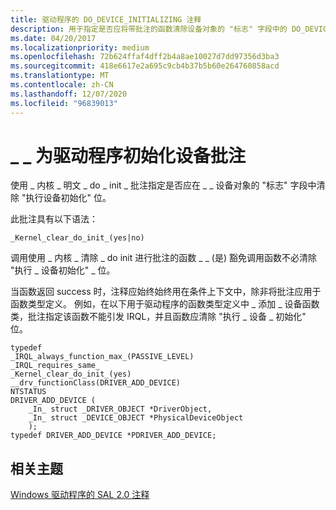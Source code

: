 ```yaml
---
title: 驱动程序的 DO_DEVICE_INITIALIZING 注释
description: 用于指定是否应将带批注的函数清除设备对象的 "标志" 字段中的 DO_DEVICE_INITIALIZING 位。
ms.date: 04/20/2017
ms.localizationpriority: medium
ms.openlocfilehash: 72b624ffaf4dff2b4a8ae10027d7dd97356d3ba3
ms.sourcegitcommit: 418e6617e2a695c9cb4b37b5b60e264760858acd
ms.translationtype: MT
ms.contentlocale: zh-CN
ms.lasthandoff: 12/07/2020
ms.locfileid: "96839013"
---
```

# <a name="do_device_initializing-annotation-for-drivers"></a>\_ \_ 为驱动程序初始化设备批注


使用 \_ 内核 \_ 明文 \_ do \_ init \_ 批注指定是否应在 \_ \_ 设备对象的 "标志" 字段中清除 "执行设备初始化" 位。

此批注具有以下语法：

```
_Kernel_clear_do_init_(yes|no)
```

调用使用 \_ 内核 \_ 清除 \_ do init 进行批注的函数 \_ \_ (是) 豁免调用函数不必清除 "执行 \_ 设备初始化" \_ 位。

当函数返回 success 时，注释应始终始终用在条件上下文中，除非将批注应用于函数类型定义。 例如，在以下用于驱动程序的函数类型定义中 \_ 添加 \_ 设备函数类，批注指定该函数不能引发 IRQL，并且函数应清除 "执行 \_ 设备 \_ 初始化" 位。

```
typedef
_IRQL_always_function_max_(PASSIVE_LEVEL)
_IRQL_requires_same_
_Kernel_clear_do_init_(yes)
__drv_functionClass(DRIVER_ADD_DEVICE)
NTSTATUS
DRIVER_ADD_DEVICE (
    _In_ struct _DRIVER_OBJECT *DriverObject,
    _In_ struct _DEVICE_OBJECT *PhysicalDeviceObject
    );
typedef DRIVER_ADD_DEVICE *PDRIVER_ADD_DEVICE;
```

## <a name="span-idrelated_topicsspanrelated-topics"></a><span id="related_topics"></span>相关主题


[Windows 驱动程序的 SAL 2.0 注释](sal-2-annotations-for-windows-drivers.md)










